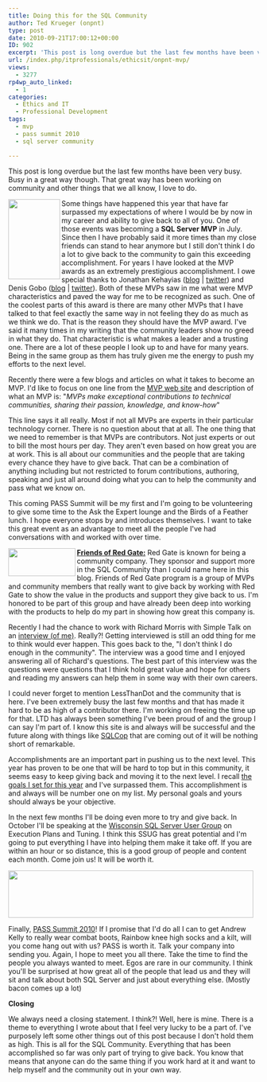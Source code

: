 ```yaml
---
title: Doing this for the SQL Community
author: Ted Krueger (onpnt)
type: post
date: 2010-09-21T17:00:12+00:00
ID: 902
excerpt: 'This post is long overdue but the last few months have been very busy.  Busy in a great way though.  That great way has been working on community and other things that we all know, I love to do.'
url: /index.php/itprofessionals/ethicsit/onpnt-mvp/
views:
  - 3277
rp4wp_auto_linked:
  - 1
categories:
  - Ethics and IT
  - Professional Development
tags:
  - mvp
  - pass summit 2010
  - sql server community

---
```

This post is long overdue but the last few months have been very busy. Busy in a great way though. That great way has been working on community and other things that we all know, I love to do.

<div class="image_block">
  <img src="/wp-content/uploads/blogs/ITProfessionals/mvp.gif" alt="" title="" width="104" height="161" align="left" />
</div>

Some things have happened this year that have far surpassed my expectations of where I would be by now in my career and ability to give back to all of you. One of those events was becoming a **SQL Server MVP** in July. Since then I have probably said it more times than my close friends can stand to hear anymore but I still don't think I do a lot to give back to the community to gain this exceeding accomplishment. For years I have looked at the MVP awards as an extremely prestigious accomplishment. I owe special thanks to Jonathan Kehayias ([blog][1] | [twitter][2]) and Denis Gobo ([blog][3] | [twitter][4]). Both of these MVPs saw in me what were MVP characteristics and paved the way for me to be recognized as such. One of the coolest parts of this award is there are many other MVPs that I have talked to that feel exactly the same way in not feeling they do as much as we think we do. That is the reason they should have the MVP award. I've said it many times in my writing that the community leaders show no greed in what they do. That characteristic is what makes a leader and a trusting one. There are a lot of these people I look up to and have for many years. Being in the same group as them has truly given me the energy to push my efforts to the next level.

Recently there were a few blogs and articles on what it takes to become an MVP. I'd like to focus on one line from the [MVP web site][5] and description of what an MVP is: "_MVPs make exceptional contributions to technical communities, sharing their passion, knowledge, and know-how_"

This line says it all really. Most if not all MVPs are experts in their particular technology corner. There is no question about that at all. The one thing that we need to remember is that MVPs are contributors. Not just experts or out to bill the most hours per day. They aren't even based on how great you are at work. This is all about our communities and the people that are taking every chance they have to give back. That can be a combination of anything including but not restricted to forum contributions, authoring, speaking and just all around doing what you can to help the community and pass what we know on.

This coming PASS Summit will be my first and I'm going to be volunteering to give some time to the Ask the Expert lounge and the Birds of a Feather lunch. I hope everyone stops by and introduces themselves. I want to take this great event as an advantage to meet all the people I've had conversations with and worked with over time.

<div class="image_block">
  <img src="/wp-content/uploads/blogs/ITProfessionals/redgate.gif" alt="" title="" width="135" height="56" align="left" />
</div>

[**Friends of Red Gate:**][6] Red Gate is known for being a community company. They sponsor and support more in the SQL Community than I could name here in this blog. Friends of Red Gate program is a group of MVPs and community members that really want to give back by working with Red Gate to show the value in the products and support they give back to us. I'm honored to be part of this group and have already been deep into working with the products to help do my part in showing how great this company is.

Recently I had the chance to work with Richard Morris with Simple Talk on an [interview (of me)][7]. Really?! Getting interviewed is still an odd thing for me to think would ever happen. This goes back to the, "I don't think I do enough in the community". The interview was a good time and I enjoyed answering all of Richard's questions. The best part of this interview was the questions were questions that I think hold great value and hope for others and reading my answers can help them in some way with their own careers.

I could never forget to mention LessThanDot and the community that is here. I've been extremely busy the last few months and that has made it hard to be as high of a contributor there. I'm working on freeing the time up for that. LTD has always been something I've been proud of and the group I can say I'm part of. I know this site is and always will be successful and the future along with things like [SQLCop][8] that are coming out of it will be nothing short of remarkable.

Accomplishments are an important part in pushing us to the next level. This year has proven to be one that will be hard to top but in this community, it seems easy to keep giving back and moving it to the next level. I recall [the goals I set for this year][9] and I've surpassed them. This accomplishment is and always will be number one on my list. My personal goals and yours should always be your objective.

In the next few months I'll be doing even more to try and give back. In October I'll be speaking at the [Wisconsin SQL Server User Group][10] on Execution Plans and Tuning. I think this SSUG has great potential and I'm going to put everything I have into helping them make it take off. If you are within an hour or so distance, this is a good group of people and content each month. Come join us! It will be worth it.

<div class="image_block">
  <img src="/wp-content/uploads/blogs/ITProfessionals/pass.gif" alt="" title="" width="493" height="95" aling="left" />
</div>

Finally, [PASS Summit 2010][11]! If I promise that I'd do all I can to get Andrew Kelly to really wear combat boots, Rainbow knee high socks and a kilt, will you come hang out with us? PASS is worth it. Talk your company into sending you. Again, I hope to meet you all there. Take the time to find the people you always wanted to meet. Egos are rare in our community. I think you'll be surprised at how great all of the people that lead us and they will sit and talk about both SQL Server and just about everything else. (Mostly bacon comes up a lot)

**Closing**

We always need a closing statement. I think?! Well, here is mine. There is a theme to everything I wrote about that I feel very lucky to be a part of. I've purposely left some other things out of this post because I don't hold them as high. This is all for the SQL Community. Everything that has been accomplished so far was only part of trying to give back. You know that means that anyone can do the same thing if you work hard at it and want to help myself and the community out in your own way.

 [1]: http://sqlblog.com/blogs/jonathan_kehayias/
 [2]: http://twitter.com/sqlsarg
 [3]: /index.php/All/?disp=authdir&author=4
 [4]: http://twitter.com/denisgobo
 [5]: https://mvp.support.microsoft.com/gp/aboutmvp
 [6]: http://www.red-gate.com/about/community_relations/friends_of_RG.htm
 [7]: http://www.simple-talk.com/opinion/geek-of-the-week/ted-krueger-dba-of-the-day/
 [8]: http://sqlcop.ltd.local/
 [9]: /index.php/ITProfessionals/EthicsIT/goals-for-2010
 [10]: http://wisconsin.sqlpass.org/
 [11]: http://www.sqlpass.org/summit/na2010/